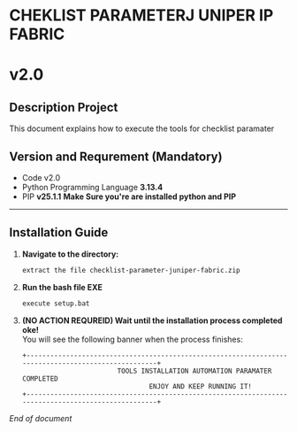 # CHEKLIST PARAMETERJ UNIPER IP FABRIC
# v2.0

## Description Project
This document explains how to execute the tools for checklist paramater

## Version and Requrement (Mandatory)
- Code v2.0
- Python Programming Language **3.13.4**
- PIP **v25.1.1**
**Make Sure you're are installed python and PIP**

---

## Installation Guide
1. **Navigate to the directory:**
    ```bash
    extract the file checklist-parameter-juniper-fabric.zip
    ```

2. **Run the bash file EXE**  
    ```bash
    execute setup.bat
    ```

3. **(NO ACTION REQUREID) Wait until the installation process completed oke!**  
   You will see the following banner when the process finishes:
    ```
    +----------------------------------------------------------------------------------------------------+
                            TOOLS INSTALLATION AUTOMATION PARAMATER COMPLETED 
                                    ENJOY AND KEEP RUNNING IT!
    +----------------------------------------------------------------------------------------------------+
    ``` 
_End of document_